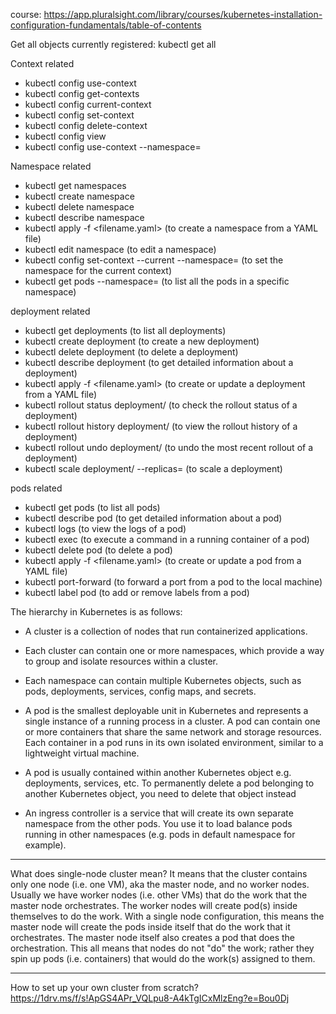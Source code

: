 course: https://app.pluralsight.com/library/courses/kubernetes-installation-configuration-fundamentals/table-of-contents

Get all objects currently registered: kubectl get all

Context related
- kubectl config use-context
-	kubectl config get-contexts
-	kubectl config current-context
-	kubectl config set-context
-	kubectl config delete-context
-	kubectl config view
-	kubectl config use-context <context-name> --namespace=<namespace>
 
Namespace related
-	kubectl get namespaces
-	kubectl create namespace
-	kubectl delete namespace
-	kubectl describe namespace
-	kubectl apply -f <filename.yaml> (to create a namespace from a YAML file)
-	kubectl edit namespace <namespace-name> (to edit a namespace)
-	kubectl config set-context --current --namespace=<namespace-name> (to set the namespace for the current context)
-	kubectl get pods --namespace=<namespace-name> (to list all the pods in a specific namespace)
 
deployment related
-	kubectl get deployments (to list all deployments)
-	kubectl create deployment (to create a new deployment)
-	kubectl delete deployment (to delete a deployment)
-	kubectl describe deployment (to get detailed information about a deployment)
-	kubectl apply -f <filename.yaml> (to create or update a deployment from a YAML file)
-	kubectl rollout status deployment/<deployment-name> (to check the rollout status of a deployment)
-	kubectl rollout history deployment/<deployment-name> (to view the rollout history of a deployment)
-	kubectl rollout undo deployment/<deployment-name> (to undo the most recent rollout of a deployment)
-	kubectl scale deployment/<deployment-name> --replicas=<number-of-replicas> (to scale a deployment)
 
pods related
-	kubectl get pods (to list all pods)
-	kubectl describe pod (to get detailed information about a pod)
-	kubectl logs (to view the logs of a pod)
-	kubectl exec (to execute a command in a running container of a pod)
-	kubectl delete pod (to delete a pod)
-	kubectl apply -f <filename.yaml> (to create or update a pod from a YAML file)
-	kubectl port-forward (to forward a port from a pod to the local machine)
-	kubectl label pod (to add or remove labels from a pod)
 
The hierarchy in Kubernetes is as follows:
-	A cluster is a collection of nodes that run containerized applications.
-	Each cluster can contain one or more namespaces, which provide a way to group and isolate resources within a cluster.
-	Each namespace can contain multiple Kubernetes objects, such as pods, deployments, services, config maps, and secrets.
-	A pod is the smallest deployable unit in Kubernetes and represents a single instance of a running process in a cluster. A pod can contain one or more containers that share the same network and storage resources. Each container in a pod runs in its own isolated environment, similar to a lightweight virtual machine.
- A pod is usually contained within another Kubernetes object e.g. deployments, services, etc. To permanently delete a pod belonging to another Kubernetes object, you need to delete that object instead
 
- An ingress controller is a service that will create its own separate namespace from the other pods. 
You use it to load balance pods running in other namespaces (e.g. pods in default namespace for example).
 
 -------------
 
 What does single-node cluster mean? It means that the cluster contains only one node (i.e. one VM), aka the master node, and no worker nodes.
 Usually we have worker nodes (i.e. other VMs) that do the work that the master node orchestrates. The worker nodes will create pod(s) inside themselves to do the work.
 With a single node configuration, this means the master node will create the pods inside itself that do the work that it orchestrates. The master node itself also creates a pod that does the orchestration. This all means that nodes do not "do" the work; rather they spin up pods (i.e. containers) that would do the work(s) assigned to them.
 
 --------------

 How to set up your own cluster from scratch? https://1drv.ms/f/s!ApGS4APr_VQLpu8-A4kTgICxMlzEng?e=Bou0Dj
